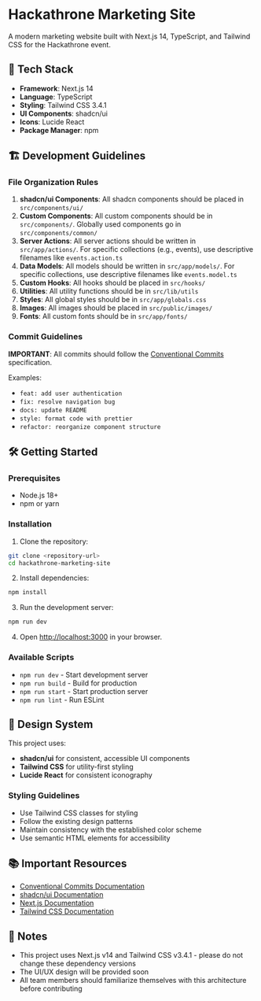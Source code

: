 # Hackathrone Marketing Site

A modern marketing website built with Next.js 14, TypeScript, and Tailwind CSS for the Hackathrone event.

## 🚀 Tech Stack

- **Framework**: Next.js 14
- **Language**: TypeScript
- **Styling**: Tailwind CSS 3.4.1
- **UI Components**: shadcn/ui
- **Icons**: Lucide React
- **Package Manager**: npm

## 🏗️ Development Guidelines

### File Organization Rules

1. **shadcn/ui Components**: All shadcn components should be placed in `src/components/ui/`
2. **Custom Components**: All custom components should be in `src/components/`. Globally used components go in `src/components/common/`
3. **Server Actions**: All server actions should be written in `src/app/actions/`. For specific collections (e.g., events), use descriptive filenames like `events.action.ts`
4. **Data Models**: All models should be written in `src/app/models/`. For specific collections, use descriptive filenames like `events.model.ts`
5. **Custom Hooks**: All hooks should be placed in `src/hooks/`
6. **Utilities**: All utility functions should be in `src/lib/utils`
7. **Styles**: All global styles should be in `src/app/globals.css`
8. **Images**: All images should be placed in `src/public/images/`
9. **Fonts**: All custom fonts should be in `src/app/fonts/`

### Commit Guidelines

**IMPORTANT**: All commits should follow the [Conventional Commits](https://www.conventionalcommits.org/en/v1.0.0/) specification.

Examples:

- `feat: add user authentication`
- `fix: resolve navigation bug`
- `docs: update README`
- `style: format code with prettier`
- `refactor: reorganize component structure`

## 🛠️ Getting Started

### Prerequisites

- Node.js 18+
- npm or yarn

### Installation

1. Clone the repository:

```bash
git clone <repository-url>
cd hackathrone-marketing-site
```

2. Install dependencies:

```bash
npm install
```

3. Run the development server:

```bash
npm run dev
```

4. Open [http://localhost:3000](http://localhost:3000) in your browser.

### Available Scripts

- `npm run dev` - Start development server
- `npm run build` - Build for production
- `npm run start` - Start production server
- `npm run lint` - Run ESLint

## 🎨 Design System

This project uses:

- **shadcn/ui** for consistent, accessible UI components
- **Tailwind CSS** for utility-first styling
- **Lucide React** for consistent iconography

### Styling Guidelines

- Use Tailwind CSS classes for styling
- Follow the existing design patterns
- Maintain consistency with the established color scheme
- Use semantic HTML elements for accessibility

## 📚 Important Resources

- [Conventional Commits Documentation](https://www.conventionalcommits.org/en/v1.0.0/)
- [shadcn/ui Documentation](https://ui.shadcn.com/docs)
- [Next.js Documentation](https://nextjs.org/docs)
- [Tailwind CSS Documentation](https://tailwindcss.com/docs)

## 📝 Notes

- This project uses Next.js v14 and Tailwind CSS v3.4.1 - please do not change these dependency versions
- The UI/UX design will be provided soon
- All team members should familiarize themselves with this architecture before contributing
